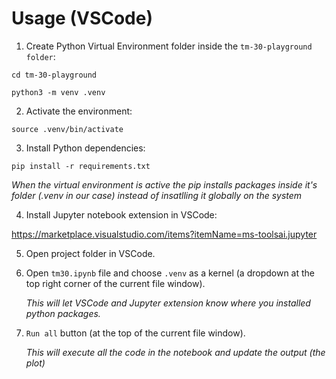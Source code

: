 # Usage (VSCode)

1. Create Python Virtual Environment folder inside the `tm-30-playground folder`:

```
cd tm-30-playground

python3 -m venv .venv
```

2. Activate the environment:

```
source .venv/bin/activate
```

3. Install Python dependencies:

```
pip install -r requirements.txt
```

_When the virtual environment is active the pip installs packages inside it's folder (.venv in our case) instead of insatlling it globally on the system_


4. Install Jupyter notebook extension in VSCode:

https://marketplace.visualstudio.com/items?itemName=ms-toolsai.jupyter

5. Open project folder in VSCode.

6. Open `tm30.ipynb` file and choose `.venv` as a kernel (a dropdown at the top right corner of the current file window).

    _This will let VSCode and Jupyter extension know where you installed python packages._

7. `Run all` button (at the top of the current file window).

    _This will execute all the code in the notebook and update the output (the plot)_
